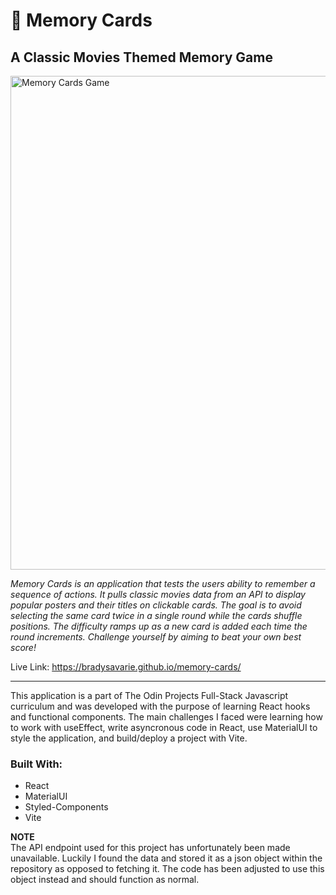<h1>🎥 Memory Cards</h1>

<h2>A Classic Movies Themed Memory Game</h2>

<img width="790" alt="Memory Cards Game" src="https://github.com/BradySavarie/memory-cards/assets/106128212/e4f61fb4-502f-4e56-8113-c9abd699a8c0">

<em>Memory Cards is an application that tests the users ability to remember a sequence of actions. It pulls classic movies data from an API to display popular posters and their titles on clickable cards. The goal is to avoid selecting the same card twice in a single round while the cards shuffle positions. The difficulty ramps up as a new card is added each time the round increments. Challenge yourself by aiming to beat your own best score!</em>

Live Link: https://bradysavarie.github.io/memory-cards/

<hr>

This application is a part of The Odin Projects Full-Stack Javascript curriculum and was developed with the purpose of learning React hooks and functional components. The main challenges I faced were learning how to work with useEffect, write asyncronous code in React, use MaterialUI to style the application, and build/deploy a project with Vite.

<h3>Built With:</h3>

<ul>
  <li>React
  <li>MaterialUI
  <li>Styled-Components
  <li>Vite
 </ul>

<strong>NOTE</strong><br>
The API endpoint used for this project has unfortunately been made unavailable. Luckily I found the data and stored it as a json object within the repository as opposed to fetching it. The code has been adjusted to use this object instead and should function as normal.
